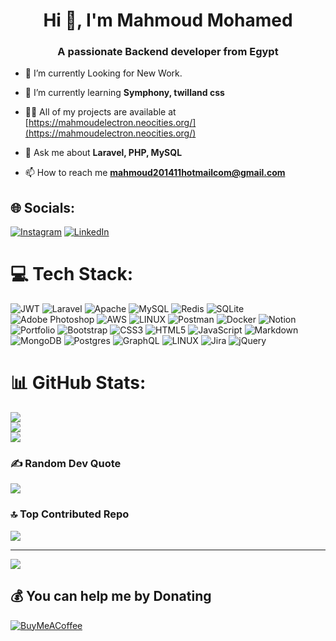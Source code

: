 <h1 align="center">Hi 👋, I'm Mahmoud Mohamed</h1>
<h3 align="center">A passionate Backend developer from Egypt</h3>

- 🔭 I’m currently Looking for New Work.

- 🌱 I’m currently learning **Symphony, twilland css**

- 👨‍💻 All of my projects are available at [https://mahmoudelectron.neocities.org/](https://mahmoudelectron.neocities.org/)

- 💬 Ask me about **Laravel, PHP, MySQL**

- 📫 How to reach me **mahmoud201411hotmailcom@gmail.com**


## 🌐 Socials:
[![Instagram](https://img.shields.io/badge/Instagram-%23E4405F.svg?logo=Instagram&logoColor=white)](https://instagram.com/mahmoud_electron) [![LinkedIn](https://img.shields.io/badge/LinkedIn-%230077B5.svg?logo=linkedin&logoColor=white)](https://linkedin.com/in/mahmoud-electron) 

# 💻 Tech Stack:
![JWT](https://img.shields.io/badge/JWT-black?style=flat&logo=JSON%20web%20tokens) ![Laravel](https://img.shields.io/badge/laravel-%23FF2D20.svg?style=flat&logo=laravel&logoColor=white) ![Apache](https://img.shields.io/badge/apache-%23D42029.svg?style=flat&logo=apache&logoColor=white) ![MySQL](https://img.shields.io/badge/mysql-%2300f.svg?style=flat&logo=mysql&logoColor=white) ![Redis](https://img.shields.io/badge/redis-%23DD0031.svg?style=flat&logo=redis&logoColor=white) ![SQLite](https://img.shields.io/badge/sqlite-%2307405e.svg?style=flat&logo=sqlite&logoColor=white) ![Adobe Photoshop](https://img.shields.io/badge/adobephotoshop-%2331A8FF.svg?style=flat&logo=adobephotoshop&logoColor=white) ![AWS](https://img.shields.io/badge/AWS-%23FF9900.svg?style=flat&logo=amazon-aws&logoColor=white) ![LINUX](https://img.shields.io/badge/Linux-FCC624?style=flat&logo=linux&logoColor=black) ![Postman](https://img.shields.io/badge/Postman-FF6C37?style=flat&logo=postman&logoColor=white) ![Docker](https://img.shields.io/badge/docker-%230db7ed.svg?style=flat&logo=docker&logoColor=white) ![Notion](https://img.shields.io/badge/Notion-%23000000.svg?style=flat&logo=notion&logoColor=white) ![Portfolio](https://img.shields.io/badge/Portfolio-%23000000.svg?style=flat&logo=firefox&logoColor=#FF7139) ![Bootstrap](https://img.shields.io/badge/bootstrap-%23563D7C.svg?style=flat&logo=bootstrap&logoColor=white) ![CSS3](https://img.shields.io/badge/css3-%231572B6.svg?style=flat&logo=css3&logoColor=white) ![HTML5](https://img.shields.io/badge/html5-%23E34F26.svg?style=flat&logo=html5&logoColor=white) ![JavaScript](https://img.shields.io/badge/javascript-%23323330.svg?style=flat&logo=javascript&logoColor=%23F7DF1E) ![Markdown](https://img.shields.io/badge/markdown-%23000000.svg?style=flat&logo=markdown&logoColor=white)![MongoDB](https://img.shields.io/badge/mongodb-%23DD0031.svg?style=flat&logo=mongodb&logoColor=white) ![Postgres](https://img.shields.io/badge/postgres-%405298.svg?style=flat&logo=postgresql&logoColor=white&color=405298) ![GraphQL](https://img.shields.io/badge/GraphQl-%405298.svg?style=flat&logo=graphql&logoColor=white&color=e80098) ![LINUX](https://img.shields.io/badge/Linux-%405298.svg?style=flat&logo=linux&logoColor=white&color=dd4814) ![Jira](https://img.shields.io/badge/Jira-%405298.svg?style=flat&logo=jira&logoColor=white&color=6800ff) ![jQuery](https://img.shields.io/badge/jQuery-%405298.svg?style=flat&logo=jquery&logoColor=white&color=3652b5)
# 📊 GitHub Stats:
![](https://github-readme-stats.vercel.app/api?username=Mahmoud72E&theme=dark&hide_border=false&include_all_commits=true&count_private=true)<br/>
![](https://github-readme-streak-stats.herokuapp.com/?user=Mahmoud72E&theme=dark&hide_border=false)<br/>
![](https://github-readme-stats.vercel.app/api/top-langs/?username=Mahmoud72E&theme=dark&hide_border=false&include_all_commits=true&count_private=true&layout=compact)

### ✍️ Random Dev Quote
![](https://quotes-github-readme.vercel.app/api?type=horizontal&theme=dark)

### 🔝 Top Contributed Repo
![](https://github-contributor-stats.vercel.app/api?username=Mahmoud72E&limit=5&theme=dark&combine_all_yearly_contributions=true)

---
[![](https://visitcount.itsvg.in/api?id=Mahmoud72E&icon=5&color=0)](https://visitcount.itsvg.in)

  ## 💰 You can help me by Donating
  [![BuyMeACoffee](https://img.shields.io/badge/Buy%20Me%20a%20Coffee-ffdd00?style=for-the-badge&logo=buy-me-a-coffee&logoColor=black)](https://buymeacoffee.com/mahmoudElectron) 

  
<!-- Proudly created with GPRM ( https://gprm.itsvg.in ) -->
